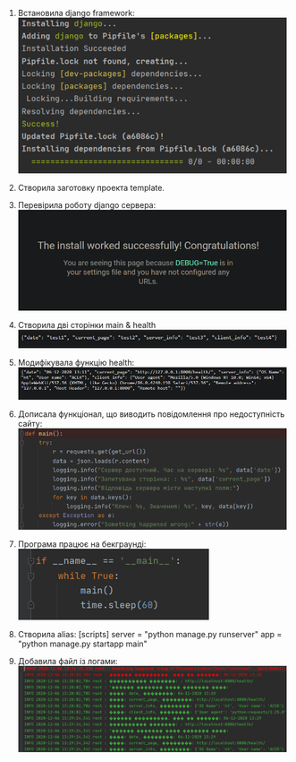 1. Встановила django framework:
![croll](1.png)

2. Створила заготовку проекта template.

3. Перевірила роботу django сервера:
![croll](2.png)

4. Створила дві сторінки main & health
![croll](3.png)

5. Модифікувала функцію health:
![croll](5.png)

6. Дописала функціонал, що виводить повідомлення про недоступність сайту:
![croll](6.png)

7. Програма працює на бекграунді:
![croll](7.png)

8. Створила alias:
[scripts]
server = "python manage.py runserver"
app = "python manage.py startapp main"

9. Добавила файл із логами:
![croll](8.png)